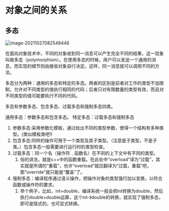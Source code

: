 # 对象之间的关系

## 多态

![image-20211027082548446](https://mynotepicbed.oss-cn-beijing.aliyuncs.com/img/image-20211027082548446.png)

在面向对象技术中，不同的对象收到同一消息可以产生完全不同的结果，这一现象叫做多态（polymorphism）。在使用多态的时候，用户可以发送一个通用的消息，而实现的细节则由接收对象自行决定。这样，同一消息就可以调用不同的方法。

 多态分为两种：通用的多态和特定的多态。两者的区别是前者对工作的类型不加限制，允许对不同类型的值执行相同的代码；后者只对有限数量的类型有效，而且对不同类型的值可能要执行不同的代码。

多态有参数多态、包含多态、过载多态和强制多态四类。

通用多态：参数多态和包含多态。    特定多态：过载多态和强制多态

1. 参数多态:采用参数化模板，通过给出不同的类型参数，使得一个结构有多种类型。(类似模板类吧!)
2. 包含多态:同样的操作可用于一个类型及其子类型。（注意是子类型，不是子类。）包含多态一般需要进行运行时的类型检查。
3. 过载多态：同一个名（操作符﹑函数名）在不同的上下文中有不同的类型。
   1. 俗的讲法，就是c++中的函数重载。在此处中“overload”译为“过载”，其实就是所谓的“重载”，也许“overload”就应翻译为“过载，重载”吧，那“override”就只能是“覆盖”了。
4. 强制多态：编译程序通过语义操作，把操作对象的类型强行加以变换，以符合函数或操作符的要求。
   1. 举个例子，比如，int+double，编译系统一般会把int转换为double，然后执行double+double运算，这个int-》double的转换，就实现了强制多态，即可是隐式的，也可显式转换。

